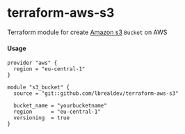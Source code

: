 # terraform-aws-s3
Terraform module for create [Amazon s3](https://www.terraform.io/docs/providers/aws/r/s3_bucket.html) `Bucket` on AWS

#### Usage

```
provider "aws" {
  region = "eu-central-1"
}

module "s3_bucket" {
  source = "git::github.com/lbrealdev/terraform-aws-s3"

  bucket_name = "yourbucketname"
  region      = "eu-central-1"
  versioning  = true
}
```